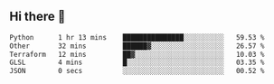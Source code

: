 ## Hi there 👋

<!--
**whirlun/whirlun** is a ✨ _special_ ✨ repository because its `README.md` (this file) appears on your GitHub profile.

Here are some ideas to get you started:

- 🔭 I’m currently working on ...
- 🌱 I’m currently learning ...
- 👯 I’m looking to collaborate on ...
- 🤔 I’m looking for help with ...
- 💬 Ask me about ...
- 📫 How to reach me: ...
- 😄 Pronouns: ...
- ⚡ Fun fact: ...
-->
<!--START_SECTION:waka-->

```txt
Python      1 hr 13 mins    ███████████████░░░░░░░░░░   59.53 %
Other       32 mins         ██████▓░░░░░░░░░░░░░░░░░░   26.57 %
Terraform   12 mins         ██▓░░░░░░░░░░░░░░░░░░░░░░   10.03 %
GLSL        4 mins          █░░░░░░░░░░░░░░░░░░░░░░░░   03.35 %
JSON        0 secs          ░░░░░░░░░░░░░░░░░░░░░░░░░   00.52 %
```

<!--END_SECTION:waka-->
